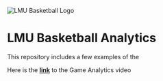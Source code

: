 ![LMU Basketball Logo](https://github.com/bengerbs/LMU_Basketball_Analytics/assets/123483802/352ccd3f-716f-43ab-9192-3cb23a77e2ab)

# LMU Basketball Analytics

This repository includes a few examples of the 

Here is the [**link**](https://www.dropbox.com/scl/fi/u0qiq003uroxwgrrhvo5t/Game-Analytics.mp4?rlkey=luv51eob4xyk8agkql2iocxcj&st=u9kjqcts&dl=0) to the Game Analytics video
